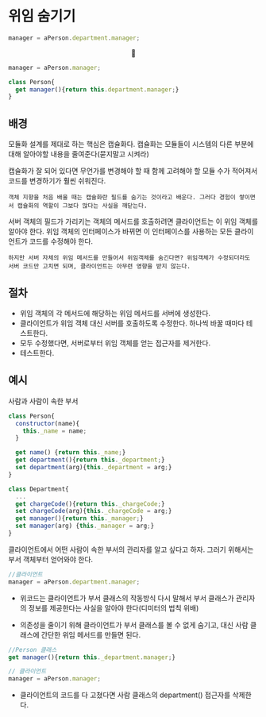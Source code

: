 # 위임 숨기기

```JavaScript
manager = aPerson.department.manager;
```

<center>🔽</center>

```JavaScript
manager = aPerson.manager;

class Person{
  get manager(){return this.department.manager;}
}
```

## 배경

모듈화 설계를 제대로 하는 핵심은 캡슐화다. 캡슐화는 모듈들이 시스템의 다른 부분에 대해 알아야할 내용을 줄여준다(묻지말고 시켜라)

캡슐화가 잘 되어 있다면 무언가를 변경해야 할 때 함께 고려해야 할 모듈 수가 적어져서 코드를 변경하기가 훨씬 쉬워진다.

`객체 지향을 처음 배울 때는 캡슐화란 필드를 숨기는 것이라고 배운다. 그러다 경험이 쌓이면서 캡슐화의 역할이 그보다 많다는 사실을 깨닫는다.`

서버 객체의 필드가 가리키는 객체의 메서드를 호출하려면 클라이언트는 이 위임 객체를 알아야 한다. 위임 객체의 인터페이스가 바뀌면 이 인터페이스를 사용하는 모든 클라이언트가 코드를 수정해야 한다.

`하지만 서버 자체의 위임 메서드를 만들어서 위임객체를 숨긴다면? 위임객체가 수정되더라도 서버 코드만 고치면 되며, 클라이언트는 아무련 영향을 받지 않는다.`

## 절차

-   위임 객체의 각 메서드에 해당하는 위임 메서드를 서버에 생성한다.
-   클라이언트가 위임 객체 대신 서버를 호출하도록 수정한다. 하나씩 바꿀 때마다 테스트한다.
-   모두 수정했다면, 서버로부터 위임 객체를 얻는 접근자를 제거한다.
-   테스트한다.

## 예시

사람과 사람이 속한 부서

```JavaScript
class Person{
  constructor(name){
    this._name = name;
  }

  get name() {return this._name;}
  get department(){return this._department;}
  set department(arg){this._department = arg;}
}

class Department{
  ...
  get chargeCode(){return this._chargeCode;}
  set chargeCode(arg){this._chargeCode = arg;}
  get manager(){return this._manager;}
  set manager(arg) {this._manager = arg;}
}
```

클라이언트에서 어떤 사람이 속한 부서의 관리자를 알고 싶다고 하자. 그러기 위해서는 부서 객체부터 얻어와야 한다.

```JavaScript
//클라이언트
manager = aPerson.department.manager;
```

-   위코드는 클라이언트가 부서 클래스의 작동방식 다시 말해서 부서 클래스가 관리자의 정보를 제공한다는 사실을 알아야 한다(디미터의 법칙 위배)

-   의존성을 줄이기 위해 클라이언트가 부서 클래스를 볼 수 없게 숨기고, 대신 사람 클래스에 간단한 위임 메서드를 만들면 된다.

```JavaScript
//Person 클래스
get manager(){return this._department.manager;}

// 클라이언트
manager = aPerson.manager;
```

-   클라이언트의 코드를 다 고쳤다면 사람 클래스의 department() 접근자를 삭제한다.
